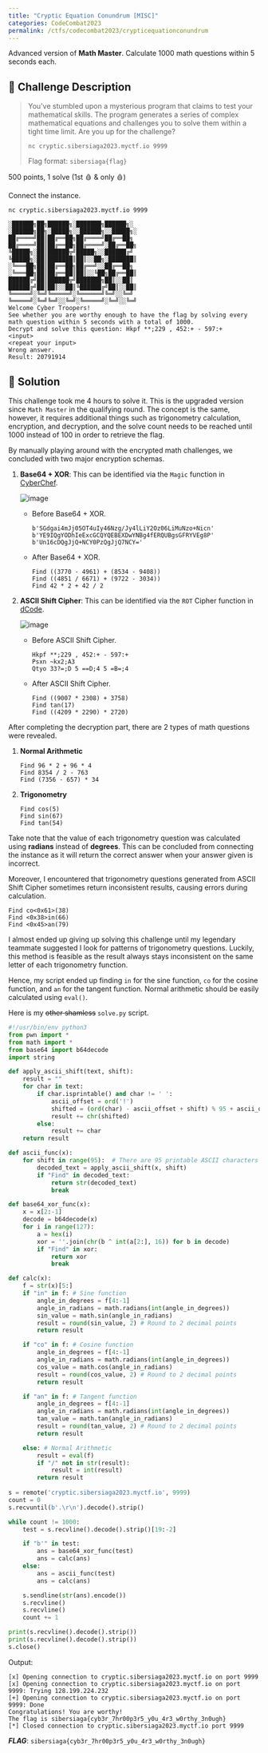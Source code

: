 ```yaml
---
title: "Cryptic Equation Conundrum [MISC]"
categories: CodeCombat2023
permalink: /ctfs/codecombat2023/crypticequationconundrum
---
```


Advanced version of **Math Master**. Calculate 1000 math questions within 5 seconds each.

## 📁 Challenge Description

>You've stumbled upon a mysterious program that claims to test your mathematical skills. The program generates a series of complex mathematical equations and challenges you to solve them within a tight time limit. Are you up for the challenge?
>
>`nc cryptic.sibersiaga2023.myctf.io 9999`
>
>Flag format: `sibersiaga{flag}`

500 points, 1 solve (1st 🩸 & only 🩸)

Connect the instance.

```
nc cryptic.sibersiaga2023.myctf.io 9999

░██████╗██╗██████╗░███████╗██████╗░  ░██████╗██╗░█████╗░░██████╗░░█████╗░
██╔════╝██║██╔══██╗██╔════╝██╔══██╗  ██╔════╝██║██╔══██╗██╔════╝░██╔══██╗
╚█████╗░██║██████╦╝█████╗░░██████╔╝  ╚█████╗░██║███████║██║░░██╗░███████║
░╚═══██╗██║██╔══██╗██╔══╝░░██╔══██╗  ░╚═══██╗██║██╔══██║██║░░╚██╗██╔══██║
██████╔╝██║██████╦╝███████╗██║░░██║  ██████╔╝██║██║░░██║╚██████╔╝██║░░██║
╚═════╝░╚═╝╚═════╝░╚══════╝╚═╝░░╚═╝  ╚═════╝░╚═╝╚═╝░░╚═╝░╚═════╝░╚═╝░░╚═╝
Welcome Cyber Troopers!
See whether you are worthy enough to have the flag by solving every math question within 5 seconds with a total of 1000.
Decrypt and solve this question: Hkpf **;229 , 452:+ - 597:+
<input>
<repeat your input>
Wrong answer.
Result: 20791914
```

## 🚩 Solution

This challenge took me 4 hours to solve it. This is the upgraded version since `Math Master` in the qualifying round. The concept is the same, however, it requires additional things such as trigonometry calculation, encryption, and decryption, and the solve count needs to be reached until 1000 instead of 100 in order to retrieve the flag.

By manually playing around with the encrypted math challenges, we concluded with two major encryption schemas.

1. **Base64 + XOR**: This can be identified via the `Magic` function in [CyberChef](https://gchq.github.io/CyberChef/).

   ![image](https://github.com/pikaroot/pikaroot.github.io/assets/107750005/210f0fa1-52d3-4042-a98f-9f1fac2e1570)

   - Before Base64 + XOR.

     ```
     b'SGdgai4mJj05OT4uIy46Nzg/Jy4lLiY2Oz06LiMuNzo+Nicn'
     b'YE9IQgYODhIeExcGCQYQEBEXDwYNBg4fERQUBgsGFRYVEg8P'
     b'Un16cDQgJjQ+NCY0PzQgJjQ7NCY='
     ```
   
   - After Base64 + XOR.

     ```
     Find ((3770 - 4961) + (8534 - 9408))
     Find ((4851 / 6671) + (9722 - 3034))
     Find 42 * 2 + 42 / 2
     ```

1. **ASCII Shift Cipher**: This can be identified via the `ROT` Cipher function in [dCode](https://www.dcode.fr/rot-cipher).

   ![image](https://github.com/pikaroot/pikaroot.github.io/assets/107750005/ce55428c-ec37-40e2-9924-b5b2f92cd49b)

   - Before ASCII Shift Cipher.

     ```
     Hkpf **;229 , 452:+ - 597:+
     Psxn ~kx2;A3
     Qtyo 33?=;D 5 ==D;4 5 =B=;4
     ```
  
   - After ASCII Shift Cipher.

     ```
     Find ((9007 * 2308) + 3758)
     Find tan(17)
     Find ((4209 * 2290) * 2720)
     ```

After completing the decryption part, there are 2 types of math questions were revealed.

1. **Normal Arithmetic**
   
   ```
   Find 96 * 2 + 96 * 4
   Find 8354 / 2 - 763
   Find (7356 - 657) * 34
   ```
2. **Trigonometry**
   
   ```
   Find cos(5)
   Find sin(67)
   Find tan(54)
   ```

Take note that the value of each trigonometry question was calculated using **radians** instead of **degrees**. This can be concluded from connecting the instance as it will return the correct answer when your answer given is incorrect.

Moreover, I encountered that trigonometry questions generated from ASCII Shift Cipher sometimes return inconsistent results, causing errors during calculation.

```
Find co<0x61>(38)
Find <0x38>in(66)
Find <0x45>an(79)
```

I almost ended up giving up solving this challenge until my legendary teammate suggested I look for patterns of trigonometry questions. Luckily, this method is feasible as the result always stays inconsistent on the same letter of each trigonometry function.

Hence, my script ended up finding `in` for the sine function, `co` for the cosine function, and `an` for the tangent function. Normal arithmetic should be easily calculated using `eval()`.

Here is my ~~other shamless~~ `solve.py` script.

```python
#!/usr/bin/env python3
from pwn import *
from math import *
from base64 import b64decode
import string

def apply_ascii_shift(text, shift):
    result = ""
    for char in text:
        if char.isprintable() and char != ' ':
            ascii_offset = ord('!')
            shifted = (ord(char) - ascii_offset + shift) % 95 + ascii_offset
            result += chr(shifted)
        else:
            result += char
    return result

def ascii_func(x):
	for shift in range(95):  # There are 95 printable ASCII characters
		decoded_text = apply_ascii_shift(x, shift)
		if "Find" in decoded_text:
			return str(decoded_text)
			break

def base64_xor_func(x):
	x = x[2:-1]
	decode = b64decode(x)
	for i in range(127):
		a = hex(i)
		xor = ''.join(chr(b ^ int(a[2:], 16)) for b in decode)
		if "Find" in xor:
			return xor
			break

def calc(x):
	f = str(x)[5:]
	if "in" in f: # Sine function
		angle_in_degrees = f[4:-1]
		angle_in_radians = math.radians(int(angle_in_degrees))
		sin_value = math.sin(angle_in_radians)
		result = round(sin_value, 2) # Round to 2 decimal points
		return result

	if "co" in f: # Cosine function
		angle_in_degrees = f[4:-1]
		angle_in_radians = math.radians(int(angle_in_degrees))
		cos_value = math.cos(angle_in_radians)
		result = round(cos_value, 2) # Round to 2 decimal points
		return result

	if "an" in f: # Tangent function
		angle_in_degrees = f[4:-1]
		angle_in_radians = math.radians(int(angle_in_degrees))
		tan_value = math.tan(angle_in_radians)
		result = round(tan_value, 2) # Round to 2 decimal points
		return result

	else: # Normal Arithmetic
		result = eval(f)
		if "/" not in str(result):
			result = int(result)
		return result
	
s = remote('cryptic.sibersiaga2023.myctf.io', 9999)
count = 0
s.recvuntil(b'.\r\n').decode().strip()

while count != 1000:
	test = s.recvline().decode().strip()[19:-2]

	if "b'" in test:
		ans = base64_xor_func(test)
		ans = calc(ans)
	else:
		ans = ascii_func(test)
		ans = calc(ans)

	s.sendline(str(ans).encode())
	s.recvline()
	s.recvline()
	count += 1

print(s.recvline().decode().strip())
print(s.recvline().decode().strip())
s.close()
```
Output:
```
[x] Opening connection to cryptic.sibersiaga2023.myctf.io on port 9999
[x] Opening connection to cryptic.sibersiaga2023.myctf.io on port 9999: Trying 128.199.224.232
[+] Opening connection to cryptic.sibersiaga2023.myctf.io on port 9999: Done
Congratulations! You are worthy!
The flag is sibersiaga{cyb3r_7hr00p3r5_y0u_4r3_w0rthy_3n0ugh}
[*] Closed connection to cryptic.sibersiaga2023.myctf.io port 9999
```

***FLAG***: `sibersiaga{cyb3r_7hr00p3r5_y0u_4r3_w0rthy_3n0ugh}`
